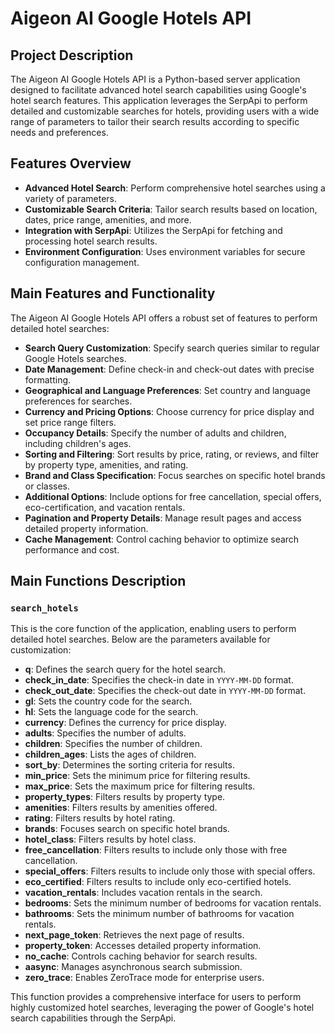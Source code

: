 # Aigeon AI Google Hotels API

## Project Description

The Aigeon AI Google Hotels API is a Python-based server application designed to facilitate advanced hotel search capabilities using Google's hotel search features. This application leverages the SerpApi to perform detailed and customizable searches for hotels, providing users with a wide range of parameters to tailor their search results according to specific needs and preferences.

## Features Overview

- **Advanced Hotel Search**: Perform comprehensive hotel searches using a variety of parameters.
- **Customizable Search Criteria**: Tailor search results based on location, dates, price range, amenities, and more.
- **Integration with SerpApi**: Utilizes the SerpApi for fetching and processing hotel search results.
- **Environment Configuration**: Uses environment variables for secure configuration management.

## Main Features and Functionality

The Aigeon AI Google Hotels API offers a robust set of features to perform detailed hotel searches:

- **Search Query Customization**: Specify search queries similar to regular Google Hotels searches.
- **Date Management**: Define check-in and check-out dates with precise formatting.
- **Geographical and Language Preferences**: Set country and language preferences for searches.
- **Currency and Pricing Options**: Choose currency for price display and set price range filters.
- **Occupancy Details**: Specify the number of adults and children, including children's ages.
- **Sorting and Filtering**: Sort results by price, rating, or reviews, and filter by property type, amenities, and rating.
- **Brand and Class Specification**: Focus searches on specific hotel brands or classes.
- **Additional Options**: Include options for free cancellation, special offers, eco-certification, and vacation rentals.
- **Pagination and Property Details**: Manage result pages and access detailed property information.
- **Cache Management**: Control caching behavior to optimize search performance and cost.

## Main Functions Description

### `search_hotels`

This is the core function of the application, enabling users to perform detailed hotel searches. Below are the parameters available for customization:

- **q**: Defines the search query for the hotel search.
- **check_in_date**: Specifies the check-in date in `YYYY-MM-DD` format.
- **check_out_date**: Specifies the check-out date in `YYYY-MM-DD` format.
- **gl**: Sets the country code for the search.
- **hl**: Sets the language code for the search.
- **currency**: Defines the currency for price display.
- **adults**: Specifies the number of adults.
- **children**: Specifies the number of children.
- **children_ages**: Lists the ages of children.
- **sort_by**: Determines the sorting criteria for results.
- **min_price**: Sets the minimum price for filtering results.
- **max_price**: Sets the maximum price for filtering results.
- **property_types**: Filters results by property type.
- **amenities**: Filters results by amenities offered.
- **rating**: Filters results by hotel rating.
- **brands**: Focuses search on specific hotel brands.
- **hotel_class**: Filters results by hotel class.
- **free_cancellation**: Filters results to include only those with free cancellation.
- **special_offers**: Filters results to include only those with special offers.
- **eco_certified**: Filters results to include only eco-certified hotels.
- **vacation_rentals**: Includes vacation rentals in the search.
- **bedrooms**: Sets the minimum number of bedrooms for vacation rentals.
- **bathrooms**: Sets the minimum number of bathrooms for vacation rentals.
- **next_page_token**: Retrieves the next page of results.
- **property_token**: Accesses detailed property information.
- **no_cache**: Controls caching behavior for search results.
- **aasync**: Manages asynchronous search submission.
- **zero_trace**: Enables ZeroTrace mode for enterprise users.

This function provides a comprehensive interface for users to perform highly customized hotel searches, leveraging the power of Google's hotel search capabilities through the SerpApi.